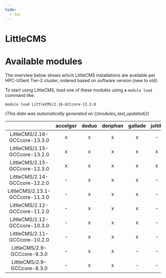 ```yaml
---
hide:
  - toc
---
```


LittleCMS
=========

# Available modules


The overview below shows which LittleCMS installations are available per HPC-UGent Tier-2 cluster, ordered based on software version (new to old).

To start using LittleCMS, load one of these modules using a `module load` command like:

```shell
module load LittleCMS/2.16-GCCcore-13.3.0
```

*(This data was automatically generated on {{modules_last_updated}})*  

| |accelgor|doduo|donphan|gallade|joltik|shinx|skitty|
| :---: | :---: | :---: | :---: | :---: | :---: | :---: | :---: |
|LittleCMS/2.16-GCCcore-13.3.0|x|x|x|x|-|x|x|
|LittleCMS/2.15-GCCcore-13.2.0|x|x|x|x|x|x|x|
|LittleCMS/2.15-GCCcore-12.3.0|x|x|x|x|x|x|x|
|LittleCMS/2.14-GCCcore-12.2.0|-|x|x|x|-|-|-|
|LittleCMS/2.13.1-GCCcore-11.3.0|-|x|x|x|-|-|-|
|LittleCMS/2.12-GCCcore-11.2.0|-|x|x|x|-|-|-|
|LittleCMS/2.12-GCCcore-10.3.0|-|x|x|x|-|-|-|
|LittleCMS/2.11-GCCcore-10.2.0|-|x|x|x|-|-|-|
|LittleCMS/2.9-GCCcore-9.3.0|-|x|x|-|-|-|-|
|LittleCMS/2.9-GCCcore-8.3.0|-|x|x|-|-|-|-|
